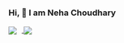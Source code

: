 ### Hi, 👋 I am Neha Choudhary



<a href="https://github.com/Nehachoudhary19/github-readme-stats">
  <img align="center" src="https://github-readme-stats.vercel.app/api?username=Nehachoudhary19&show_icons=true&theme=radical" style="margin-right:10px;"/>
</a> 
<a href="https://github.com/Nehachoudhary19/convoychat">
  <img align="center" src="https://github-readme-stats.vercel.app/api/top-langs/?username=Nehachoudhary19&layout=compact" />
</a>



<!--
**Nehachoudhary19/Nehachoudhary19** is a ✨ _special_ ✨ repository because its `README.md` (this file) appears on your GitHub profile.

Here are some ideas to get you started:

- 🔭 I’m currently working on ...
- 🌱 I’m currently learning ...
- 👯 I’m looking to collaborate on ...
- 🤔 I’m looking for help with ...
- 💬 Ask me about ...
- 📫 How to reach me: ...
- 😄 Pronouns: ...
- ⚡ Fun fact: ...
-->
